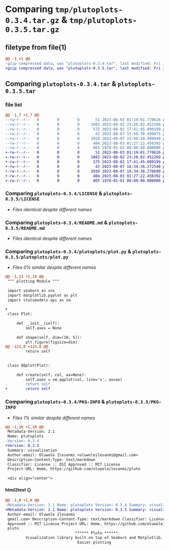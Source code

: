 # Comparing `tmp/plutoplots-0.3.4.tar.gz` & `tmp/plutoplots-0.3.5.tar.gz`

## filetype from file(1)

```diff
@@ -1 +1 @@
-gzip compressed data, was "plutoplots-0.3.4.tar", last modified: Fri Jan  1 00:00:00 2016, max compression
+gzip compressed data, was "plutoplots-0.3.5.tar", last modified: Fri Jan  1 00:00:00 2016, max compression
```

## Comparing `plutoplots-0.3.4.tar` & `plutoplots-0.3.5.tar`

### file list

```diff
@@ -1,7 +1,7 @@
--rw-r--r--   0        0        0       51 2023-08-03 01:19:01.770626 plutoplots-0.3.4/.gitignore
--rw-r--r--   0        0        0     1083 2023-08-02 23:26:02.452269 plutoplots-0.3.4/LICENSE
--rw-r--r--   0        0        0      575 2023-08-02 17:41:45.099199 plutoplots-0.3.4/README.md
--rw-r--r--   0        0        0       43 2023-08-07 15:50:38.499075 plutoplots-0.3.4/plutoplots/__init__.py
--rw-r--r--   0        0        0     3928 2023-08-07 15:08:49.990949 plutoplots-0.3.4/plutoplots/plot.py
--rw-r--r--   0        0        0      404 2023-08-03 01:27:22.456392 plutoplots-0.3.4/pyproject.toml
--rw-r--r--   0        0        0      865 1970-01-01 00:00:00.000000 plutoplots-0.3.4/PKG-INFO
+-rw-r--r--   0        0        0       51 2023-08-03 01:19:01.770626 plutoplots-0.3.5/.gitignore
+-rw-r--r--   0        0        0     1083 2023-08-02 23:26:02.452269 plutoplots-0.3.5/LICENSE
+-rw-r--r--   0        0        0      575 2023-08-02 17:41:45.099199 plutoplots-0.3.5/README.md
+-rw-r--r--   0        0        0       43 2023-08-07 16:34:36.272548 plutoplots-0.3.5/plutoplots/__init__.py
+-rw-r--r--   0        0        0     3930 2023-08-07 16:34:36.270689 plutoplots-0.3.5/plutoplots/plot.py
+-rw-r--r--   0        0        0      404 2023-08-03 01:27:22.456392 plutoplots-0.3.5/pyproject.toml
+-rw-r--r--   0        0        0      865 1970-01-01 00:00:00.000000 plutoplots-0.3.5/PKG-INFO
```

### Comparing `plutoplots-0.3.4/LICENSE` & `plutoplots-0.3.5/LICENSE`

 * *Files identical despite different names*

### Comparing `plutoplots-0.3.4/README.md` & `plutoplots-0.3.5/README.md`

 * *Files identical despite different names*

### Comparing `plutoplots-0.3.4/plutoplots/plot.py` & `plutoplots-0.3.5/plutoplots/plot.py`

 * *Files 0% similar despite different names*

```diff
@@ -1,13 +1,14 @@
 """ plotting Module """
 
 import seaborn as sns
 import matplotlib.pyplot as plt
 import statsmodels.api as sm
 
+
 class Plot:
 
     def __init__(self):
         self.axes = None
 
     def shape(self, dim=(10, 5)):
         plt.figure(figsize=dim)
@@ -122,8 +123,8 @@
         return self
 
 
 class QQplot(Plot):
 
     def create(self, col, ax=None):
         self.axes = sm.qqplot(col, line='s', ax=ax)
-        return self
+        return self
```

### Comparing `plutoplots-0.3.4/PKG-INFO` & `plutoplots-0.3.5/PKG-INFO`

 * *Files 1% similar despite different names*

```diff
@@ -1,10 +1,10 @@
 Metadata-Version: 2.1
 Name: plutoplots
-Version: 0.3.4
+Version: 0.3.5
 Summary: visualization 
 Author-email: Oluwole Ilesanmi <oluwoleilesanmi@gmail.com>
 Description-Content-Type: text/markdown
 Classifier: License :: OSI Approved :: MIT License
 Project-URL: Home, https://github.com/oluwoleilesanmi/pluto
 
 <div align="center">
```

#### html2text {}

```diff
@@ -1,8 +1,8 @@
-Metadata-Version: 2.1 Name: plutoplots Version: 0.3.4 Summary: visualization
+Metadata-Version: 2.1 Name: plutoplots Version: 0.3.5 Summary: visualization
 Author-email: Oluwole Ilesanmi
 gmail.com> Description-Content-Type: text/markdown Classifier: License :: OSI
 Approved :: MIT License Project-URL: Home, https://github.com/oluwoleilesanmi/
 pluto
                               ****** Pluto ******
         Visualization library built on top of Seaborn and Matplotlib.
                                Easier plotting
```

